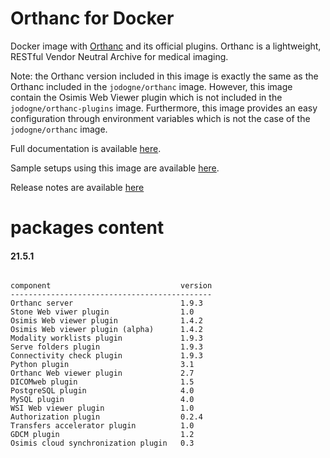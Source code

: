 # Orthanc for Docker
Docker image with [Orthanc](http://www.orthanc-server.com/) and its official plugins. Orthanc is a lightweight, RESTful Vendor Neutral Archive for medical imaging.

Note: the Orthanc version included in this image is exactly the same as the Orthanc included in the `jodogne/orthanc` image.  However,
this image contain the Osimis Web Viewer plugin which is not included in the `jodogne/orthanc-plugins` image.  Furthermore,
this image provides an easy configuration through environment variables which is not the case of the `jodogne/orthanc` image.

Full documentation is available [here](https://book.orthanc-server.com/users/docker-osimis.html).

Sample setups using this image are available [here](https://bitbucket.org/osimis/orthanc-setup-samples/).

Release notes are available [here](https://bitbucket.org/osimis/orthanc-builder/src/master/release-notes-docker-images.txt)


# packages content

#### 21.5.1
```

component                             version
---------------------------------------------
Orthanc server                        1.9.3
Stone Web viwer plugin                1.0
Osimis Web viewer plugin              1.4.2
Osimis Web viewer plugin (alpha)      1.4.2
Modality worklists plugin             1.9.3
Serve folders plugin                  1.9.3
Connectivity check plugin             1.9.3
Python plugin                         3.1
Orthanc Web viewer plugin             2.7
DICOMweb plugin                       1.5
PostgreSQL plugin                     4.0
MySQL plugin                          4.0
WSI Web viewer plugin                 1.0
Authorization plugin                  0.2.4
Transfers accelerator plugin          1.0
GDCM plugin                           1.2
Osimis cloud synchronization plugin   0.3
```
